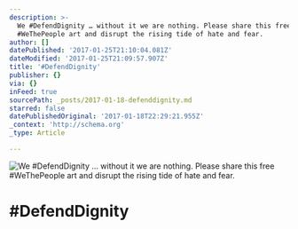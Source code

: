 ```yaml
---
description: >-
  We #DefendDignity … without it we are nothing. Please share this free
  #WeThePeople art and disrupt the rising tide of hate and fear.
author: []
datePublished: '2017-01-25T21:10:04.081Z'
dateModified: '2017-01-25T21:09:57.907Z'
title: '#DefendDignity'
publisher: {}
via: {}
inFeed: true
sourcePath: _posts/2017-01-18-defenddignity.md
starred: false
datePublishedOriginal: '2017-01-18T22:29:21.955Z'
_context: 'http://schema.org'
_type: Article

---
```

![We #DefendDignity … without it we are nothing. Please share this free #WeThePeople art and disrupt the rising tide of hate and fear.](https://imgflo.herokuapp.com/graph/2b2431f8e7ba7b0/c4567bb2f873f0efc2b0ba2e1e350d52/croprotate.jpg?cropheight=7201&cropwidth=4993&degrees=0&input=https%3A%2F%2Fthe-grid-user-content.s3-us-west-2.amazonaws.com%2Fc519994f-35ef-4796-a2fb-9b6a88ae86b7.jpg&x=204&y=0)

# \#DefendDignity